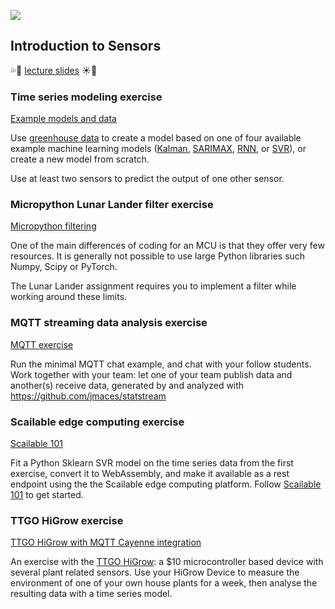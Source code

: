 ![](images/sensor.png)

## Introduction to Sensors

💦🌱 [lecture slides](https://github.com/robinvanemden/sensors/tree/master/_course_slides) ☀🌳

### Time series modeling exercise

[Example models and data](timeseries)

Use [greenhouse data](timeseries/data) to create a model based on one of four available example machine learning models ([Kalman](timeseries/kalman.py), [SARIMAX](timeseries/sarima.py), [RNN](timeseries/pytorch.py), or [SVR](timeseries/svr.py)), or create a new model from scratch. 

Use at least two sensors to predict the output of one other sensor.

### Micropython Lunar Lander filter exercise

[Micropython filtering](micropython)

One of the main differences of coding for an MCU is that they offer very few resources. It is generally not possible to use large Python libraries such Numpy, Scipy or PyTorch.

The Lunar Lander assignment requires you to implement a filter while working around these limits.

### MQTT streaming data analysis exercise

[MQTT exercise](mqtt)

Run the minimal MQTT chat example, and chat with your follow students. Work together with your team: let one of your team publish data and another(s) receive data, generated by and analyzed with https://github.com/jmaces/statstream

### Scailable edge computing exercise

[Scailable 101](https://github.com/scailable/sclbl-tutorials/blob/master/sclbl-101-getting-started/README.md)

Fit a Python Sklearn SVR model on the time series data from the first exercise, convert it to WebAssembly, and make it available as a rest endpoint using the the Scailable edge computing platform. Follow [Scailable 101](https://github.com/scailable/sclbl-tutorials/blob/master/sclbl-101-getting-started/README.md) to get started.

### TTGO HiGrow exercise

[TTGO HiGrow with MQTT Cayenne integration](higrow)

An exercise with the [TTGO HiGrow](https://www.tindie.com/products/ttgo/lilygorttgo-t-higrow/): a $10 microcontroller based device with several plant related sensors. Use your HiGrow Device to measure the environment of one of your own house plants for a week, then analyse the resulting data with a time series model.



